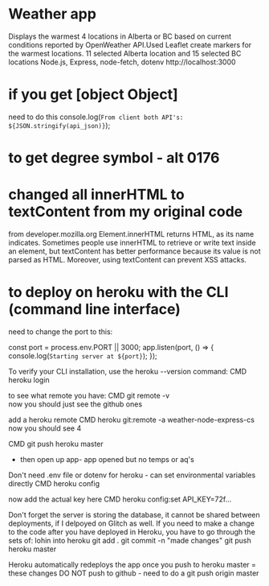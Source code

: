 # Weather app
Displays the warmest 4 locations in Alberta or BC based on current conditions
reported by OpenWeather API.Used Leaflet create markers for the warmest locations. 
11 selected Alberta location and 15 selected BC locations
Node.js, Express, node-fetch, dotenv
http://localhost:3000

# if you get [object Object]
need to do this console.log(`From client both API's: ${JSON.stringify(api_json)}`);

# to get degree symbol -  alt 0176

# changed all innerHTML to textContent from my original code
from developer.mozilla.org
Element.innerHTML returns HTML, as its name indicates. Sometimes people use innerHTML
to retrieve or write text inside an element,  but textContent has better performance
because its value is not parsed as HTML. Moreover, using textContent can prevent XSS attacks.

# to deploy on heroku with the CLI (command line interface)

need to change the port to this:

const port = process.env.PORT || 3000;
app.listen(port, () => {
    console.log(`Starting server at ${port}`);
  });

To verify your CLI installation, use the heroku --version command:
CMD heroku login

to see what remote you have:
CMD git remote -v   
now you  should just see the github ones


add a heroku remote
CMD heroku git:remote -a weather-node-express-cs
now you should see 4


CMD git push heroku master 
- then open up app- app opened but no temps or aq's

Don't need .env file or dotenv for heroku - can set environmental variables
directly
CMD heroku config

now add the actual key here
CMD heroku config:set API_KEY=72f...

Don't forget the server is storing the database, it cannot be shared between deployments, if I delpoyed on Glitch as well.
If you need to make a change to the code after you have deployed in Heroku, you have to go through the sets of:
lohin into heroku
git add .
git commit -n "made changes"
git push heroku master

Heroku automatically redeploys the app once you push to heroku master = these changes DO NOT push to github -  need to do a git push origin master

